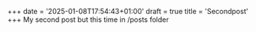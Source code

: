 +++
date = '2025-01-08T17:54:43+01:00'
draft = true
title = 'Secondpost'
+++
My second post but this time in /posts folder 